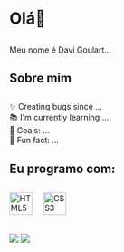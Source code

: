 <h1 align="left">Olá👋</h1>

##

<p align="left">Meu nome é Davi Goulart...</p>

##

<h2 align="left">Sobre mim</h2>

##

<p align="left">✨ Creating bugs since ...<br>📚 I'm currently learning ...<br>🎯 Goals: ...<br>🎲 Fun fact: ...</p>

##

<h2 align="left">Eu programo com:</h2>

##

<div align="left">
 <img src="https://cdn.jsdelivr.net/gh/devicons/devicon@latest/icons/html5/html5-original.svg" height="40" alt="HTML5 logo">
  <img width="12">
 <img src="https://cdn.jsdelivr.net/gh/devicons/devicon@latest/icons/css3/css3-original.svg" height="40" alt="CSS3 logo">
  <img width="12">
</div>

##

<a href="https://www.linkedin.com/in/davi-goulart-bastos-a3b690266/" target="blank"><img src="https://img.shields.io/badge/LinkedIn-0077B5?style=for-the-badge&logo=linkedin&logoColor=white" taget="blank"></a>
<a href="mailto:davigoulart.bastos@gmail.com" target="blank"><img src="https://img.shields.io/badge/Gmail-D14836?style=for-the-badge&logo=gmail&logoColor=white" target="blank"></a>

##

